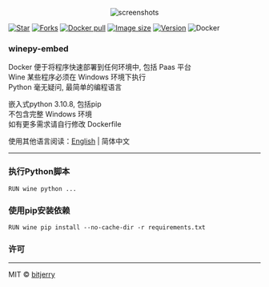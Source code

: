 <p align="center"><img src="https://cdn.jsdelivr.net/gh/bitjerry/wine-python/img/logo.png" alt="screenshots"></p>

[![Star](https://img.shields.io/github/stars/bitjerry/wine-python?logo=github&style=flat-square)](https://github.com/bitjerry/wine-python)
[![Forks](https://img.shields.io/github/forks/bitjerry/wine-python?logo=github&style=flat-square)](https://github.com/bitjerry/wine-python)
[![Docker pull](https://img.shields.io/docker/pulls/idiotdocker/winepy-embed?logo=docker&style=flat-square)](https://hub.docker.com/r/idiotdocker/winepy-embed)
[![Image size](https://img.shields.io/docker/image-size/idiotdocker/winepy-embed?logo=docker&style=flat-square)](https://hub.docker.com/r/idiotdocker/winepy-embed)
[![Version](https://img.shields.io/docker/v/idiotdocker/winepy-embed?logo=docker&sort=semver&style=flat-square)](https://hub.docker.com/r/idiotdocker/winepy-embed)
![Docker](https://img.shields.io/github/license/bitjerry/wine-python?style=flat-square)  

### winepy-embed

Docker 便于将程序快速部署到任何环境中, 包括 Paas 平台  
Wine 某些程序必须在 Windows 环境下执行  
Python 毫无疑问, 最简单的编程语言  

嵌入式python 3.10.8, 包括pip  
不包含完整 Windows 环境  
如有更多需求请自行修改 Dockerfile

使用其他语言阅读：[English](./README.md) | 简体中文

---

### 执行Python脚本
```shell
RUN wine python ...
```

### 使用pip安装依赖
```shell
RUN wine pip install --no-cache-dir -r requirements.txt
```

### 许可

---
MIT © [bitjerry](./LICENSE)
